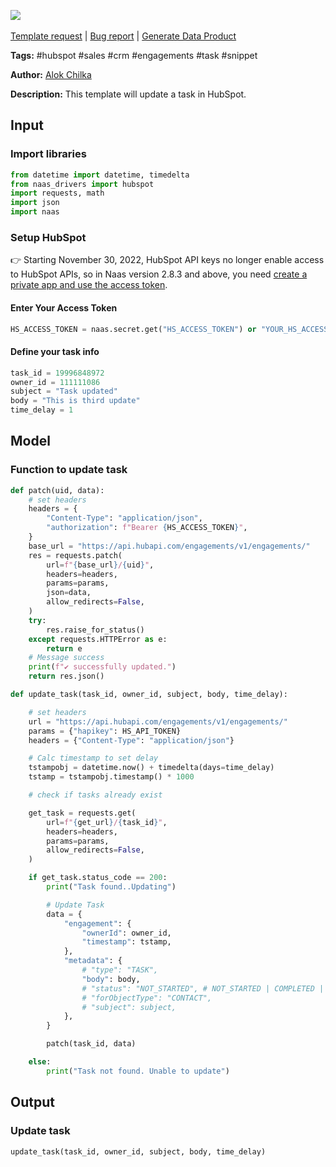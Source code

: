 <a href="https://app.naas.ai/user-redirect/naas/downloader?url=https://raw.githubusercontent.com/jupyter-naas/awesome-notebooks/master/HubSpot/HubSpot_Update_Task.ipynb" target="_parent"><img src="https://naasai-public.s3.eu-west-3.amazonaws.com/Open_in_Naas_Lab.svg"/></a><br><br><a href="https://github.com/jupyter-naas/awesome-notebooks/issues/new?assignees=&labels=&template=template-request.md&title=Tool+-+Action+of+the+notebook+">Template request</a> | <a href="https://github.com/jupyter-naas/awesome-notebooks/issues/new?assignees=&labels=bug&template=bug_report.md&title=HubSpot+-+Update+Task:+Error+short+description">Bug report</a> | <a href="https://app.naas.ai/user-redirect/naas/downloader?url=https://raw.githubusercontent.com/jupyter-naas/awesome-notebooks/master/Naas/Naas_Start_data_product.ipynb" target="_parent">Generate Data Product</a>

**Tags:** #hubspot #sales #crm #engagements #task #snippet

**Author:** [Alok Chilka](https://www.linkedin.com/in/calok64/)

**Description:** This template will update a task in HubSpot. 

## Input

### Import libraries


```python
from datetime import datetime, timedelta
from naas_drivers import hubspot
import requests, math
import json
import naas
```

### Setup HubSpot
👉 Starting November 30, 2022, HubSpot API keys no longer enable access to HubSpot APIs, so in Naas version 2.8.3 and above, you need [create a private app and use the access token](https://developers.hubspot.com/docs/api/private-apps).

#### Enter Your Access Token


```python
HS_ACCESS_TOKEN = naas.secret.get("HS_ACCESS_TOKEN") or "YOUR_HS_ACCESS_TOKEN"
```

#### Define your task info


```python
task_id = 19996848972
owner_id = 111111086
subject = "Task updated"
body = "This is third update"
time_delay = 1
```

## Model

### Function to update task


```python
def patch(uid, data):
    # set headers
    headers = {
        "Content-Type": "application/json",
        "authorization": f"Bearer {HS_ACCESS_TOKEN}",
    }
    base_url = "https://api.hubapi.com/engagements/v1/engagements/"
    res = requests.patch(
        url=f"{base_url}/{uid}",
        headers=headers,
        params=params,
        json=data,
        allow_redirects=False,
    )
    try:
        res.raise_for_status()
    except requests.HTTPError as e:
        return e
    # Message success
    print(f"✔️ successfully updated.")
    return res.json()
```


```python
def update_task(task_id, owner_id, subject, body, time_delay):

    # set headers
    url = "https://api.hubapi.com/engagements/v1/engagements/"
    params = {"hapikey": HS_API_TOKEN}
    headers = {"Content-Type": "application/json"}

    # Calc timestamp to set delay
    tstampobj = datetime.now() + timedelta(days=time_delay)
    tstamp = tstampobj.timestamp() * 1000

    # check if tasks already exist

    get_task = requests.get(
        url=f"{get_url}/{task_id}",
        headers=headers,
        params=params,
        allow_redirects=False,
    )

    if get_task.status_code == 200:
        print("Task found..Updating")

        # Update Task
        data = {
            "engagement": {
                "ownerId": owner_id,
                "timestamp": tstamp,
            },
            "metadata": {
                # "type": "TASK",
                "body": body,
                # "status": "NOT_STARTED", # NOT_STARTED | COMPLETED | IN_PROGRESS | WAITING | DEFERRED
                # "forObjectType": "CONTACT",
                # "subject": subject,
            },
        }

        patch(task_id, data)

    else:
        print("Task not found. Unable to update")
```

## Output

### Update task


```python
update_task(task_id, owner_id, subject, body, time_delay)
```
